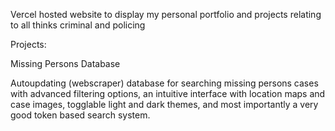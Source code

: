 Vercel hosted website to display my personal portfolio and projects relating to all thinks criminal and policing

Projects:

Missing Persons Database

Autoupdating (webscraper) database for searching missing persons cases with advanced filtering options, an intuitive interface with location maps and case images, togglable light and dark themes, and most importantly a very good token based search system.
